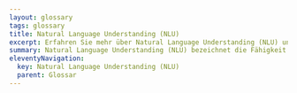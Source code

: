 ```yaml
---
layout: glossary
tags: glossary
title: Natural Language Understanding (NLU)
excerpt: Erfahren Sie mehr über Natural Language Understanding (NLU) und seine Bedeutung für die computerbasierte Textanalyse und Kommunikation. Entdecken Sie, wie NLU es ermöglicht, menschliche Sprache zu verstehen und in maschinenlesbare Informationen umzuwandeln. Erleben Sie die Leistungsfähigkeit von NLU in der Interaktion mit Chatbots und anderen KI-Anwendungen.
summary: Natural Language Understanding (NLU) bezeichnet die Fähigkeit von Computerprogrammen, menschliche Sprache zu verstehen. Es handelt sich dabei um ein Teilgebiet der künstlichen Intelligenz (KI). NLU beinhaltet die Interpretation von Eingaben in natürlicher Sprache sowie deren Übersetzung in maschinenlesbare Formate. Der Fokus liegt dabei auf dem Verständnis der Absicht und Kontext hinter den Eingaben. In einem Chatbot beispielsweise ermöglicht NLU das Verstehen und adäquate Beantworten von Benutzeranfragen, auch wenn diese in verschiedenen Weisen formuliert sind.
eleventyNavigation:
  key: Natural Language Understanding (NLU)
  parent: Glossar
---
```


 